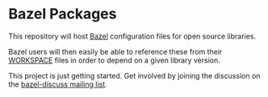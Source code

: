 # Bazel Packages

This repository will host [Bazel](https://bazel.build) configuration files for
open source libraries.

Bazel users will then easily be able to reference these from their [WORKSPACE](https://bazel.build/versions/master/docs/be/workspace.html)
files in order to depend on a given library version.

This project is just getting started. Get involved by joining the discussion on the [bazel-discuss mailing list](https://groups.google.com/forum/#!searchin/bazel-discuss/repository$20OSS%7Csort:relevance/bazel-discuss/yisAi4YUQjc/z4GvaJZnAAAJ).
